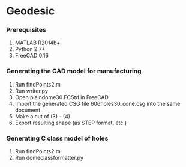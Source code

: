 # Geodesic

### Prerequisites

1. MATLAB R2014b+
2. Python 2.7+
3. FreeCAD 0.16

### Generating the CAD model for manufacturing

1. Run findPoints2.m
2. Run writer.py
3. Open plaindome30.FCStd in FreeCAD
4. Import the generated CSG file 606holes30_cone.csg into the same document
5. Make a cut of (3) - (4)
6. Export resulting shape (as STEP format, etc.)

### Generating C class model of holes

1. Run findPoints2.m
2. Run domeclassformatter.py
